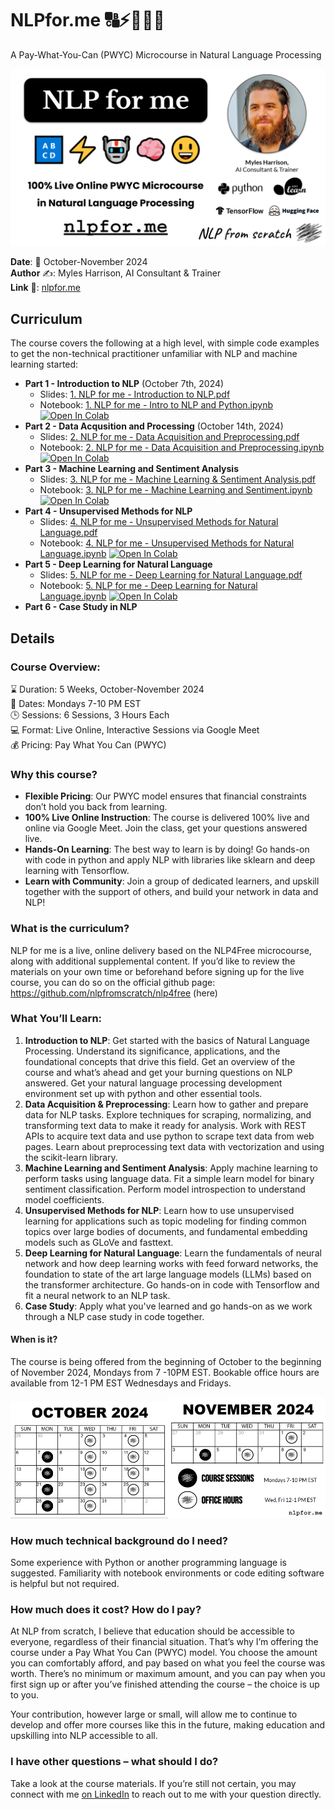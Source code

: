 # NLPfor.me 🔠⚡🤖🧠😃

A Pay-What-You-Can (PWYC) Microcourse in Natural Language Processing

<img src="assets/nlpforme_coverimage.png"/>

**Date**: 📅 October-November 2024  
**Author** ✍️: Myles Harrison, AI Consultant & Trainer  
**Link** 🔗: [nlpfor.me](https://nlpfor.me)

## Curriculum
The course covers the following at a high level, with simple code examples to get the non-technical practitioner unfamiliar with NLP and machine learning started:
- **Part 1 - Introduction to NLP** (October 7th, 2024)
  - Slides: <a href="slides/1. NLP for me - Introduction to NLP.pdf">1. NLP for me - Introduction to NLP.pdf</a> 
  - Notebook: <a href="notebooks/1. NLP for me - Intro to NLP and Python.ipynb">1. NLP for me - Intro to NLP and Python.ipynb</a>
  <a target="_blank" href="https://colab.research.google.com/github/nlpfromscratch/nlpfor.me/blob/master/notebooks/1. NLP for me - Intro to NLP and Python.ipynb"><img src="https://colab.research.google.com/assets/colab-badge.svg" alt="Open In Colab"/></a></a>
- **Part 2 - Data Acqusition and Processing** (October 14th, 2024)
  - Slides: <a href="slides/2. NLP for me - Data Acquisition and Preprocessing.pdf">2. NLP for me - Data Acquisition and Preprocessing.pdf</a> 
  - Notebook: <a href="notebooks/2. NLP for me - Data Acquisition and Preprocessing.ipynb">2. NLP for me - Data Acquisition and Preprocessing.ipynb</a>
  <a target="_blank" href="https://colab.research.google.com/github/nlpfromscratch/nlpfor.me/blob/master/notebooks/2. NLP for me - Data Acquisition and Preprocessing.ipynb"><img src="https://colab.research.google.com/assets/colab-badge.svg" alt="Open In Colab"/></a></a>
- **Part 3 - Machine Learning and Sentiment Analysis**
  - Slides: <a href="slides/3. NLP for me - Machine Learning & Sentiment Analysis.pdf">3. NLP for me - Machine Learning & Sentiment Analysis.pdf</a> 
  - Notebook: <a href="notebooks/3. NLP for me - Machine Learning and Sentiment.ipynb">3. NLP for me - Machine Learning and Sentiment.ipynb</a>
  <a target="_blank" href="https://colab.research.google.com/github/nlpfromscratch/nlpfor.me/blob/master/notebooks/3. NLP for me - Machine Learning and Sentiment.ipynb"><img src="https://colab.research.google.com/assets/colab-badge.svg" alt="Open In Colab"/></a></a>  
- **Part 4 - Unsupervised Methods for NLP**
  - Slides: <a href="slides/4. NLP for me - Unsupervised Methods for Natural Language.pdf">4. NLP for me - Unsupervised Methods for Natural Language.pdf</a> 
  - Notebook: <a href="notebooks/4. NLP for me - Unsupervised Methods for Natural Language.ipynb">4. NLP for me - Unsupervised Methods for Natural Language.ipynb</a>
  <a target="_blank" href="https://colab.research.google.com/github/nlpfromscratch/nlpfor.me/blob/master/notebooks/4. NLP for me - Unsupervised Methods for Natural Language.ipynb"><img src="https://colab.research.google.com/assets/colab-badge.svg" alt="Open In Colab"/></a></a>  
- **Part 5 - Deep Learning for Natural Language**
  - Slides: <a href="slides/5. NLP for me - Deep Learning for Natural Language.pdf">5. NLP for me - Deep Learning for Natural Language.pdf</a> 
  - Notebook: <a href="notebooks/5. NLP for me - Deep Learning for Natural Language.ipynb">5. NLP for me - Deep Learning for Natural Language.ipynb</a>
  <a target="_blank" href="https://colab.research.google.com/github/nlpfromscratch/nlpfor.me/blob/master/notebooks/5. NLP for me - Deep Learning for Natural Language.ipynb"><img src="https://colab.research.google.com/assets/colab-badge.svg" alt="Open In Colab"/></a></a>  
- **Part 6 - Case Study in NLP**

## Details 
### Course Overview:
⌛ Duration: 5 Weeks, October-November 2024  
📅 Dates: Mondays 7-10 PM EST  
🕒 Sessions: 6 Sessions, 3 Hours Each  
💻 Format: Live Online, Interactive Sessions via Google Meet  
💰 Pricing: Pay What You Can (PWYC)  

### Why this course?
- **Flexible Pricing**: Our PWYC model ensures that financial constraints don’t hold you back from learning.
- **100% Live Online Instruction**: The course is delivered 100% live and online via Google Meet. Join the class, get your questions answered live.
- **Hands-On Learning**: The best way to learn is by doing! Go hands-on with code in python and apply NLP with libraries like sklearn and deep learning with Tensorflow.
- **Learn with Community**: Join a group of dedicated learners, and upskill together with the support of others, and build your network in data and NLP!

### What is the curriculum?
NLP for me is a live, online delivery based on the NLP4Free microcourse, along with additional supplemental content. If you’d like to review the materials on your own time or beforehand before signing up for the live course, you can do so on the official github page: https://github.com/nlpfromscratch/nlp4free (here)

### What You’ll Learn:
1. **Introduction to NLP**: Get started with the basics of Natural Language Processing. Understand its significance, applications, and the foundational concepts that drive this field. Get an overview of the course and what’s ahead and get your burning questions on NLP answered. Get your natural language processing development environment set up with python and other essential tools.
2. **Data Acquisition & Preprocessing**: Learn how to gather and prepare data for NLP tasks. Explore techniques for scraping, normalizing, and transforming text data to make it ready for analysis. Work with REST APIs to acquire text data and use python to scrape text data from web pages. Learn about preprocessing text data with vectorization and using the scikit-learn library.
3. **Machine Learning and Sentiment Analysis**: Apply machine learning to perform tasks using language data. Fit a simple learn model for binary sentiment classification. Perform model introspection to understand model coefficients.
4. **Unsupervised Methods for NLP**: Learn how to use unsupervised learning for applications such as topic modeling for finding common topics over large bodies of documents, and fundamental embedding models such as GLoVe and fasttext.
5. **Deep Learning for Natural Language**: Learn the fundamentals of neural network and how deep learning works with feed forward networks, the foundation to state of the art large language models (LLMs) based on the transformer architecture. Go hands-on in code with Tensorflow and fit a neural network to an NLP task.
6. **Case Study**: Apply what you've learned and go hands-on as we work through a NLP case study in code together.

#### When is it?
The course is being offered from the beginning of October to the beginning of November 2024, Mondays from 7 -10PM EST. Bookable office hours are available from 12-1 PM EST Wednesdays and Fridays.

<div style="width: 100%">
<img src="assets/nlpforme_calendar_october_new-1.png" style="align:left; width:50%"/><img src="assets/nlpfrome_calendar_november_new.png" style="align:right; width:50%"/>
</div>

### How much technical background do I need?
Some experience with Python or another programming language is suggested. Familiarity with notebook environments or code editing software is helpful but not required.

### How much does it cost? How do I pay?
At NLP from scratch, I believe that education should be accessible to everyone, regardless of their financial situation. That’s why I’m offering the course under a Pay What You Can (PWYC) model. You choose the amount you can comfortably afford, and pay based on what you feel the course was worth. There’s no minimum or maximum amount, and you can pay when you first sign up or after you’ve finished attending the course – the choice is up to you.

Your contribution, however large or small, will allow me to continue to develop and offer more courses like this in the future, making education and upskilling into NLP accessible to all.

### I have other questions – what should I do?
Take a look at the course materials. If you’re still not certain, you may connect with me [on LinkedIn](https://www.linkedin.com/in/mylesharrison/) to reach out to me with your question directly.